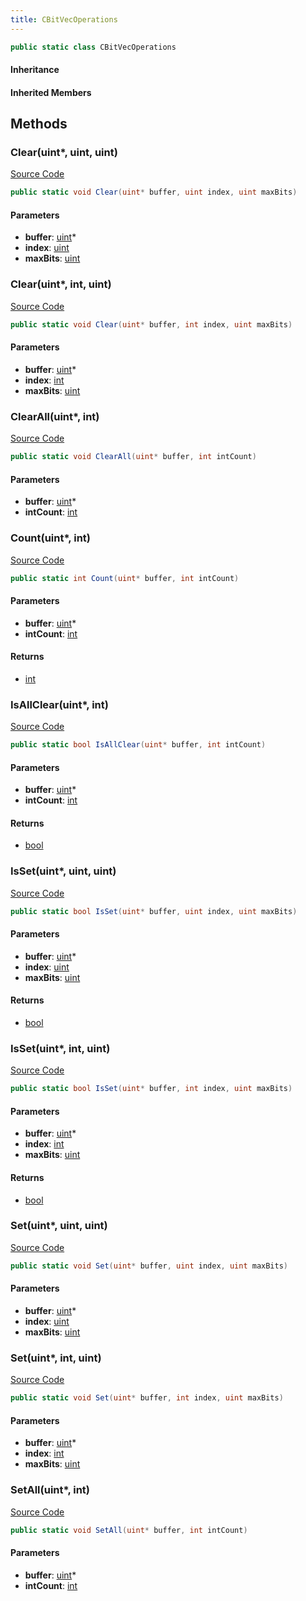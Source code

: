 ```yaml
---
title: CBitVecOperations
---
```


```csharp
public static class CBitVecOperations
```

#### Inheritance

#### Inherited Members

## Methods

### Clear(uint*, uint, uint)

[Source Code](https://github.com/swiftly-solution/swiftlys2/blob/main/managed/src/SwiftlyS2.Shared/Natives/Structs/CBitVec.cs#L48)

```csharp
public static void Clear(uint* buffer, uint index, uint maxBits)
```

#### Parameters

- **buffer**: [uint](https://learn.microsoft.com/dotnet/api/system.uint32)*
- **index**: [uint](https://learn.microsoft.com/dotnet/api/system.uint32)
- **maxBits**: [uint](https://learn.microsoft.com/dotnet/api/system.uint32)

### Clear(uint*, int, uint)

[Source Code](https://github.com/swiftly-solution/swiftlys2/blob/main/managed/src/SwiftlyS2.Shared/Natives/Structs/CBitVec.cs#L54)

```csharp
public static void Clear(uint* buffer, int index, uint maxBits)
```

#### Parameters

- **buffer**: [uint](https://learn.microsoft.com/dotnet/api/system.uint32)*
- **index**: [int](https://learn.microsoft.com/dotnet/api/system.int32)
- **maxBits**: [uint](https://learn.microsoft.com/dotnet/api/system.uint32)

### ClearAll(uint*, int)

[Source Code](https://github.com/swiftly-solution/swiftlys2/blob/main/managed/src/SwiftlyS2.Shared/Natives/Structs/CBitVec.cs#L24)

```csharp
public static void ClearAll(uint* buffer, int intCount)
```

#### Parameters

- **buffer**: [uint](https://learn.microsoft.com/dotnet/api/system.uint32)*
- **intCount**: [int](https://learn.microsoft.com/dotnet/api/system.int32)

### Count(uint*, int)

[Source Code](https://github.com/swiftly-solution/swiftlys2/blob/main/managed/src/SwiftlyS2.Shared/Natives/Structs/CBitVec.cs#L72)

```csharp
public static int Count(uint* buffer, int intCount)
```

#### Parameters

- **buffer**: [uint](https://learn.microsoft.com/dotnet/api/system.uint32)*
- **intCount**: [int](https://learn.microsoft.com/dotnet/api/system.int32)

#### Returns

- [int](https://learn.microsoft.com/dotnet/api/system.int32)

### IsAllClear(uint*, int)

[Source Code](https://github.com/swiftly-solution/swiftlys2/blob/main/managed/src/SwiftlyS2.Shared/Natives/Structs/CBitVec.cs#L87)

```csharp
public static bool IsAllClear(uint* buffer, int intCount)
```

#### Parameters

- **buffer**: [uint](https://learn.microsoft.com/dotnet/api/system.uint32)*
- **intCount**: [int](https://learn.microsoft.com/dotnet/api/system.int32)

#### Returns

- [bool](https://learn.microsoft.com/dotnet/api/system.boolean)

### IsSet(uint*, uint, uint)

[Source Code](https://github.com/swiftly-solution/swiftlys2/blob/main/managed/src/SwiftlyS2.Shared/Natives/Structs/CBitVec.cs#L60)

```csharp
public static bool IsSet(uint* buffer, uint index, uint maxBits)
```

#### Parameters

- **buffer**: [uint](https://learn.microsoft.com/dotnet/api/system.uint32)*
- **index**: [uint](https://learn.microsoft.com/dotnet/api/system.uint32)
- **maxBits**: [uint](https://learn.microsoft.com/dotnet/api/system.uint32)

#### Returns

- [bool](https://learn.microsoft.com/dotnet/api/system.boolean)

### IsSet(uint*, int, uint)

[Source Code](https://github.com/swiftly-solution/swiftlys2/blob/main/managed/src/SwiftlyS2.Shared/Natives/Structs/CBitVec.cs#L66)

```csharp
public static bool IsSet(uint* buffer, int index, uint maxBits)
```

#### Parameters

- **buffer**: [uint](https://learn.microsoft.com/dotnet/api/system.uint32)*
- **index**: [int](https://learn.microsoft.com/dotnet/api/system.int32)
- **maxBits**: [uint](https://learn.microsoft.com/dotnet/api/system.uint32)

#### Returns

- [bool](https://learn.microsoft.com/dotnet/api/system.boolean)

### Set(uint*, uint, uint)

[Source Code](https://github.com/swiftly-solution/swiftlys2/blob/main/managed/src/SwiftlyS2.Shared/Natives/Structs/CBitVec.cs#L36)

```csharp
public static void Set(uint* buffer, uint index, uint maxBits)
```

#### Parameters

- **buffer**: [uint](https://learn.microsoft.com/dotnet/api/system.uint32)*
- **index**: [uint](https://learn.microsoft.com/dotnet/api/system.uint32)
- **maxBits**: [uint](https://learn.microsoft.com/dotnet/api/system.uint32)

### Set(uint*, int, uint)

[Source Code](https://github.com/swiftly-solution/swiftlys2/blob/main/managed/src/SwiftlyS2.Shared/Natives/Structs/CBitVec.cs#L42)

```csharp
public static void Set(uint* buffer, int index, uint maxBits)
```

#### Parameters

- **buffer**: [uint](https://learn.microsoft.com/dotnet/api/system.uint32)*
- **index**: [int](https://learn.microsoft.com/dotnet/api/system.int32)
- **maxBits**: [uint](https://learn.microsoft.com/dotnet/api/system.uint32)

### SetAll(uint*, int)

[Source Code](https://github.com/swiftly-solution/swiftlys2/blob/main/managed/src/SwiftlyS2.Shared/Natives/Structs/CBitVec.cs#L30)

```csharp
public static void SetAll(uint* buffer, int intCount)
```

#### Parameters

- **buffer**: [uint](https://learn.microsoft.com/dotnet/api/system.uint32)*
- **intCount**: [int](https://learn.microsoft.com/dotnet/api/system.int32)

